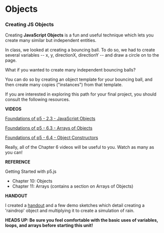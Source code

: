 # Objects

### Creating JS Objects

Creating **JavaScript Objects** is a fun and useful technique which lets you create many similar but independent entities.

In class, we looked at creating a bouncing ball. To do so, we had to create several variables -- x, y, directionX, directionY -- and draw a circle on to the page.

What if you wanted to create many independent bouncing balls?

You can do so by creating an object template for your bouncing ball, and then create many copies ("instances") from that template.

If you are interested in exploring this path for your final project, you should consult the following resources.

**VIDEOS**

[Foundations of p5 - 2.3 - JavaScript Objects](https://www.youtube.com/watch?v=-e5h4IGKZRY&list=PLRqwX-V7Uu6Zy51Q-x9tMWIv9cueOFTFA&index=7)

[Foundations of p5 - 6.3 - Arrays of Objects](https://www.youtube.com/watch?v=pGkSHeEZLMU&index=22&list=PLRqwX-V7Uu6Zy51Q-x9tMWIv9cueOFTFA)

[Foundations of p5 - 6.4 - Object Constructors](https://www.youtube.com/watch?v=F3GeM_KrGjI&index=23&list=PLRqwX-V7Uu6Zy51Q-x9tMWIv9cueOFTFA)

Really, all of the Chapter 6 videos will be useful to you. Watch as many as you can!

**REFERENCE**

Getting Started with p5.js

* Chapter 10: Objects
* Chapter 11: Arrays (contains a section on Arrays of Objects)

**HANDOUT**

I created a [handout](https://github.com/abbernie/dmp-fa-17/tree/master/z-extras/OOP) and a few demo sketches which detail creating a 'raindrop' object and multiplying it to create a simulation of rain.

**HEADS UP: Be sure you feel comfortable with the basic uses of variables, loops, and arrays before starting this unit!**
